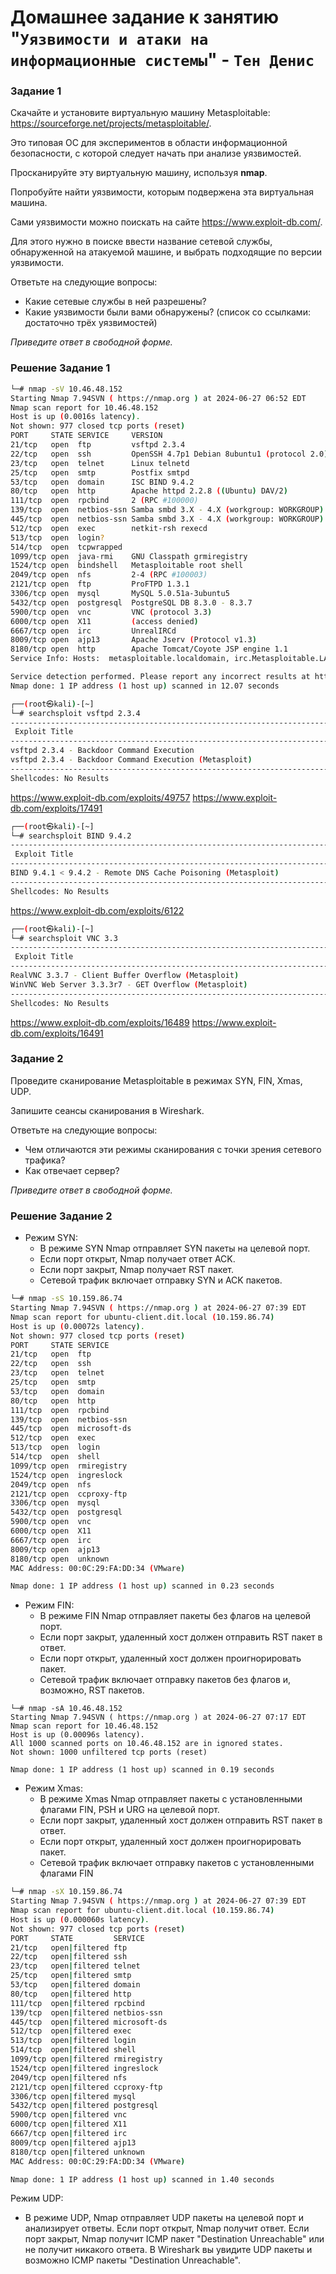 # Домашнее задание к занятию "`Уязвимости и атаки на информационные системы`" - `Тен Денис`

### Задание 1

Скачайте и установите виртуальную машину Metasploitable: https://sourceforge.net/projects/metasploitable/.

Это типовая ОС для экспериментов в области информационной безопасности, с которой следует начать при анализе уязвимостей.

Просканируйте эту виртуальную машину, используя **nmap**.

Попробуйте найти уязвимости, которым подвержена эта виртуальная машина.

Сами уязвимости можно поискать на сайте https://www.exploit-db.com/.

Для этого нужно в поиске ввести название сетевой службы, обнаруженной на атакуемой машине, и выбрать подходящие по версии уязвимости.

Ответьте на следующие вопросы:

- Какие сетевые службы в ней разрешены?
- Какие уязвимости были вами обнаружены? (список со ссылками: достаточно трёх уязвимостей)
  
*Приведите ответ в свободной форме.*  

### Решение Задание 1

```sh
└─# nmap -sV 10.46.48.152
Starting Nmap 7.94SVN ( https://nmap.org ) at 2024-06-27 06:52 EDT
Nmap scan report for 10.46.48.152
Host is up (0.0016s latency).
Not shown: 977 closed tcp ports (reset)
PORT     STATE SERVICE     VERSION
21/tcp   open  ftp         vsftpd 2.3.4
22/tcp   open  ssh         OpenSSH 4.7p1 Debian 8ubuntu1 (protocol 2.0)
23/tcp   open  telnet      Linux telnetd
25/tcp   open  smtp        Postfix smtpd
53/tcp   open  domain      ISC BIND 9.4.2
80/tcp   open  http        Apache httpd 2.2.8 ((Ubuntu) DAV/2)
111/tcp  open  rpcbind     2 (RPC #100000)
139/tcp  open  netbios-ssn Samba smbd 3.X - 4.X (workgroup: WORKGROUP)
445/tcp  open  netbios-ssn Samba smbd 3.X - 4.X (workgroup: WORKGROUP)
512/tcp  open  exec        netkit-rsh rexecd
513/tcp  open  login?
514/tcp  open  tcpwrapped
1099/tcp open  java-rmi    GNU Classpath grmiregistry
1524/tcp open  bindshell   Metasploitable root shell
2049/tcp open  nfs         2-4 (RPC #100003)
2121/tcp open  ftp         ProFTPD 1.3.1
3306/tcp open  mysql       MySQL 5.0.51a-3ubuntu5
5432/tcp open  postgresql  PostgreSQL DB 8.3.0 - 8.3.7
5900/tcp open  vnc         VNC (protocol 3.3)
6000/tcp open  X11         (access denied)
6667/tcp open  irc         UnrealIRCd
8009/tcp open  ajp13       Apache Jserv (Protocol v1.3)
8180/tcp open  http        Apache Tomcat/Coyote JSP engine 1.1
Service Info: Hosts:  metasploitable.localdomain, irc.Metasploitable.LAN; OSs: Unix, Linux; CPE: cpe:/o:linux:linux_kernel

Service detection performed. Please report any incorrect results at https://nmap.org/submit/ .
Nmap done: 1 IP address (1 host up) scanned in 12.07 seconds
```


```sh
┌──(root㉿kali)-[~]
└─# searchsploit vsftpd 2.3.4
---------------------------------------------------------------------------------------------------------------------------------------------------------------------------------------- ---------------------------------
 Exploit Title                                                                                                                                                                          |  Path
---------------------------------------------------------------------------------------------------------------------------------------------------------------------------------------- ---------------------------------
vsftpd 2.3.4 - Backdoor Command Execution                                                                                                                                               | unix/remote/49757.py
vsftpd 2.3.4 - Backdoor Command Execution (Metasploit)                                                                                                                                  | unix/remote/17491.rb
---------------------------------------------------------------------------------------------------------------------------------------------------------------------------------------- ---------------------------------
Shellcodes: No Results
```
https://www.exploit-db.com/exploits/49757
https://www.exploit-db.com/exploits/17491

```sh
┌──(root㉿kali)-[~]
└─# searchsploit BIND 9.4.2
---------------------------------------------------------------------------------------------------------------------------------------------------------------------------------------- ---------------------------------
 Exploit Title                                                                                                                                                                          |  Path
---------------------------------------------------------------------------------------------------------------------------------------------------------------------------------------- ---------------------------------
BIND 9.4.1 < 9.4.2 - Remote DNS Cache Poisoning (Metasploit)                                                                                                                            | multiple/remote/6122.rb
---------------------------------------------------------------------------------------------------------------------------------------------------------------------------------------- ---------------------------------
Shellcodes: No Results
```
https://www.exploit-db.com/exploits/6122


```sh
┌──(root㉿kali)-[~]
└─# searchsploit VNC 3.3
---------------------------------------------------------------------------------------------------------------------------------------------------------------------------------------- ---------------------------------
 Exploit Title                                                                                                                                                                          |  Path
---------------------------------------------------------------------------------------------------------------------------------------------------------------------------------------- ---------------------------------
RealVNC 3.3.7 - Client Buffer Overflow (Metasploit)                                                                                                                                     | windows/remote/16489.rb
WinVNC Web Server 3.3.3r7 - GET Overflow (Metasploit)                                                                                                                                   | windows/remote/16491.rb
---------------------------------------------------------------------------------------------------------------------------------------------------------------------------------------- ---------------------------------
Shellcodes: No Results
```
https://www.exploit-db.com/exploits/16489
https://www.exploit-db.com/exploits/16491


### Задание 2

Проведите сканирование Metasploitable в режимах SYN, FIN, Xmas, UDP.

Запишите сеансы сканирования в Wireshark.

Ответьте на следующие вопросы:

- Чем отличаются эти режимы сканирования с точки зрения сетевого трафика?
- Как отвечает сервер?

*Приведите ответ в свободной форме.*

### Решение Задание 2


- Режим SYN:
  - В режиме SYN Nmap отправляет SYN пакеты на целевой порт.
  - Если порт открыт, Nmap получает ответ ACK.
  - Если порт закрыт, Nmap получает RST пакет.
  - Сетевой трафик включает отправку SYN и ACK пакетов.

```sh
└─# nmap -sS 10.159.86.74
Starting Nmap 7.94SVN ( https://nmap.org ) at 2024-06-27 07:39 EDT
Nmap scan report for ubuntu-client.dit.local (10.159.86.74)
Host is up (0.00072s latency).
Not shown: 977 closed tcp ports (reset)
PORT     STATE SERVICE
21/tcp   open  ftp
22/tcp   open  ssh
23/tcp   open  telnet
25/tcp   open  smtp
53/tcp   open  domain
80/tcp   open  http
111/tcp  open  rpcbind
139/tcp  open  netbios-ssn
445/tcp  open  microsoft-ds
512/tcp  open  exec
513/tcp  open  login
514/tcp  open  shell
1099/tcp open  rmiregistry
1524/tcp open  ingreslock
2049/tcp open  nfs
2121/tcp open  ccproxy-ftp
3306/tcp open  mysql
5432/tcp open  postgresql
5900/tcp open  vnc
6000/tcp open  X11
6667/tcp open  irc
8009/tcp open  ajp13
8180/tcp open  unknown
MAC Address: 00:0C:29:FA:DD:34 (VMware)

Nmap done: 1 IP address (1 host up) scanned in 0.23 seconds

```

- Режим FIN:
  - В режиме FIN Nmap отправляет пакеты без флагов на целевой порт.
  - Если порт закрыт, удаленный хост должен отправить RST пакет в ответ.
  - Если порт открыт, удаленный хост должен проигнорировать пакет.
  - Сетевой трафик включает отправку пакетов без флагов и, возможно, RST пакетов.

```
└─# nmap -sA 10.46.48.152
Starting Nmap 7.94SVN ( https://nmap.org ) at 2024-06-27 07:17 EDT
Nmap scan report for 10.46.48.152
Host is up (0.00096s latency).
All 1000 scanned ports on 10.46.48.152 are in ignored states.
Not shown: 1000 unfiltered tcp ports (reset)

Nmap done: 1 IP address (1 host up) scanned in 0.19 seconds
```

- Режим Xmas:
  - В режиме Xmas Nmap отправляет пакеты с установленными флагами FIN, PSH и URG на целевой порт.
  - Если порт закрыт, удаленный хост должен отправить RST пакет в ответ.
  - Если порт открыт, удаленный хост должен проигнорировать пакет.
  - Сетевой трафик включает отправку пакетов с установленными флагами FIN

```sh
└─# nmap -sX 10.159.86.74
Starting Nmap 7.94SVN ( https://nmap.org ) at 2024-06-27 07:39 EDT
Nmap scan report for ubuntu-client.dit.local (10.159.86.74)
Host is up (0.000060s latency).
Not shown: 977 closed tcp ports (reset)
PORT     STATE         SERVICE
21/tcp   open|filtered ftp
22/tcp   open|filtered ssh
23/tcp   open|filtered telnet
25/tcp   open|filtered smtp
53/tcp   open|filtered domain
80/tcp   open|filtered http
111/tcp  open|filtered rpcbind
139/tcp  open|filtered netbios-ssn
445/tcp  open|filtered microsoft-ds
512/tcp  open|filtered exec
513/tcp  open|filtered login
514/tcp  open|filtered shell
1099/tcp open|filtered rmiregistry
1524/tcp open|filtered ingreslock
2049/tcp open|filtered nfs
2121/tcp open|filtered ccproxy-ftp
3306/tcp open|filtered mysql
5432/tcp open|filtered postgresql
5900/tcp open|filtered vnc
6000/tcp open|filtered X11
6667/tcp open|filtered irc
8009/tcp open|filtered ajp13
8180/tcp open|filtered unknown
MAC Address: 00:0C:29:FA:DD:34 (VMware)

Nmap done: 1 IP address (1 host up) scanned in 1.40 seconds

```
  Режим UDP:  
  - В режиме UDP, Nmap отправляет UDP пакеты на целевой порт и анализирует ответы. Если порт открыт, Nmap получит ответ. Если порт закрыт, Nmap получит ICMP пакет "Destination Unreachable" или не получит никакого ответа. В Wireshark вы увидите UDP пакеты и возможно ICMP пакеты "Destination Unreachable".

```sh
